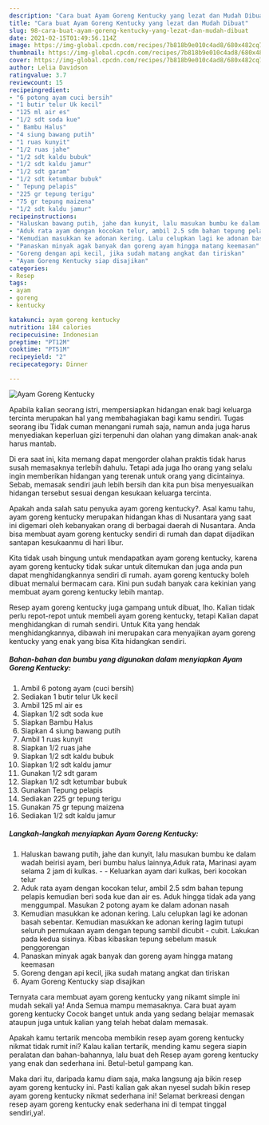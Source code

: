 ```yaml
---
description: "Cara buat Ayam Goreng Kentucky yang lezat dan Mudah Dibuat"
title: "Cara buat Ayam Goreng Kentucky yang lezat dan Mudah Dibuat"
slug: 98-cara-buat-ayam-goreng-kentucky-yang-lezat-dan-mudah-dibuat
date: 2021-02-15T01:49:56.114Z
image: https://img-global.cpcdn.com/recipes/7b818b9e010c4ad8/680x482cq70/ayam-goreng-kentucky-foto-resep-utama.jpg
thumbnail: https://img-global.cpcdn.com/recipes/7b818b9e010c4ad8/680x482cq70/ayam-goreng-kentucky-foto-resep-utama.jpg
cover: https://img-global.cpcdn.com/recipes/7b818b9e010c4ad8/680x482cq70/ayam-goreng-kentucky-foto-resep-utama.jpg
author: Lelia Davidson
ratingvalue: 3.7
reviewcount: 15
recipeingredient:
- "6 potong ayam cuci bersih"
- "1 butir telur Uk kecil"
- "125 ml air es"
- "1/2 sdt soda kue"
- " Bambu Halus"
- "4 siung bawang putih"
- "1 ruas kunyit"
- "1/2 ruas jahe"
- "1/2 sdt kaldu bubuk"
- "1/2 sdt kaldu jamur"
- "1/2 sdt garam"
- "1/2 sdt ketumbar bubuk"
- " Tepung pelapis"
- "225 gr tepung terigu"
- "75 gr tepung maizena"
- "1/2 sdt kaldu jamur"
recipeinstructions:
- "Haluskan bawang putih, jahe dan kunyit, lalu masukan bumbu ke dalam wadah beirisi ayam, beri bumbu halus lainnya,Aduk rata, Marinasi ayam selama 2 jam di kulkas.   Keluarkan ayam dari kulkas, beri kocokan telur"
- "Aduk rata ayam dengan kocokan telur, ambil 2.5 sdm bahan tepung pelapis kemudian beri soda kue dan air es. Aduk hingga tidak ada yang menggumpal. Masukan 2 potong ayam ke dalam adonan nasah"
- "Kemudian masukkan ke adonan kering. Lalu celupkan lagi ke adonan basah sebentar. Kemudian masukkan ke adonan kering lagim tutupi seluruh permukaan ayam dengan tepung sambil dicubit - cubit. Lakukan pada kedua sisinya. Kibas kibaskan tepung sebelum masuk penggorengan"
- "Panaskan minyak agak banyak dan goreng ayam hingga matang keemasan"
- "Goreng dengan api kecil, jika sudah matang angkat dan tiriskan"
- "Ayam Goreng Kentucky siap disajikan"
categories:
- Resep
tags:
- ayam
- goreng
- kentucky

katakunci: ayam goreng kentucky 
nutrition: 184 calories
recipecuisine: Indonesian
preptime: "PT12M"
cooktime: "PT51M"
recipeyield: "2"
recipecategory: Dinner

---
```



![Ayam Goreng Kentucky](https://img-global.cpcdn.com/recipes/7b818b9e010c4ad8/680x482cq70/ayam-goreng-kentucky-foto-resep-utama.jpg)

Apabila kalian seorang istri, mempersiapkan hidangan enak bagi keluarga tercinta merupakan hal yang membahagiakan bagi kamu sendiri. Tugas seorang ibu Tidak cuman menangani rumah saja, namun anda juga harus menyediakan keperluan gizi terpenuhi dan olahan yang dimakan anak-anak harus mantab.

Di era  saat ini, kita memang dapat mengorder olahan praktis tidak harus susah memasaknya terlebih dahulu. Tetapi ada juga lho orang yang selalu ingin memberikan hidangan yang terenak untuk orang yang dicintainya. Sebab, memasak sendiri jauh lebih bersih dan kita pun bisa menyesuaikan hidangan tersebut sesuai dengan kesukaan keluarga tercinta. 



Apakah anda salah satu penyuka ayam goreng kentucky?. Asal kamu tahu, ayam goreng kentucky merupakan hidangan khas di Nusantara yang saat ini digemari oleh kebanyakan orang di berbagai daerah di Nusantara. Anda bisa membuat ayam goreng kentucky sendiri di rumah dan dapat dijadikan santapan kesukaanmu di hari libur.

Kita tidak usah bingung untuk mendapatkan ayam goreng kentucky, karena ayam goreng kentucky tidak sukar untuk ditemukan dan juga anda pun dapat menghidangkannya sendiri di rumah. ayam goreng kentucky boleh dibuat memalui bermacam cara. Kini pun sudah banyak cara kekinian yang membuat ayam goreng kentucky lebih mantap.

Resep ayam goreng kentucky juga gampang untuk dibuat, lho. Kalian tidak perlu repot-repot untuk membeli ayam goreng kentucky, tetapi Kalian dapat menghidangkan di rumah sendiri. Untuk Kita yang hendak menghidangkannya, dibawah ini merupakan cara menyajikan ayam goreng kentucky yang enak yang bisa Kita hidangkan sendiri.

<!--inarticleads1-->

##### Bahan-bahan dan bumbu yang digunakan dalam menyiapkan Ayam Goreng Kentucky:

1. Ambil 6 potong ayam (cuci bersih)
1. Sediakan 1 butir telur Uk kecil
1. Ambil 125 ml air es
1. Siapkan 1/2 sdt soda kue
1. Siapkan  Bambu Halus
1. Siapkan 4 siung bawang putih
1. Ambil 1 ruas kunyit
1. Siapkan 1/2 ruas jahe
1. Siapkan 1/2 sdt kaldu bubuk
1. Siapkan 1/2 sdt kaldu jamur
1. Gunakan 1/2 sdt garam
1. Siapkan 1/2 sdt ketumbar bubuk
1. Gunakan  Tepung pelapis
1. Sediakan 225 gr tepung terigu
1. Gunakan 75 gr tepung maizena
1. Sediakan 1/2 sdt kaldu jamur




<!--inarticleads2-->

##### Langkah-langkah menyiapkan Ayam Goreng Kentucky:

1. Haluskan bawang putih, jahe dan kunyit, lalu masukan bumbu ke dalam wadah beirisi ayam, beri bumbu halus lainnya,Aduk rata, Marinasi ayam selama 2 jam di kulkas.  -  - Keluarkan ayam dari kulkas, beri kocokan telur
1. Aduk rata ayam dengan kocokan telur, ambil 2.5 sdm bahan tepung pelapis kemudian beri soda kue dan air es. Aduk hingga tidak ada yang menggumpal. Masukan 2 potong ayam ke dalam adonan nasah
1. Kemudian masukkan ke adonan kering. Lalu celupkan lagi ke adonan basah sebentar. Kemudian masukkan ke adonan kering lagim tutupi seluruh permukaan ayam dengan tepung sambil dicubit - cubit. Lakukan pada kedua sisinya. Kibas kibaskan tepung sebelum masuk penggorengan
1. Panaskan minyak agak banyak dan goreng ayam hingga matang keemasan
1. Goreng dengan api kecil, jika sudah matang angkat dan tiriskan
1. Ayam Goreng Kentucky siap disajikan




Ternyata cara membuat ayam goreng kentucky yang nikamt simple ini mudah sekali ya! Anda Semua mampu memasaknya. Cara buat ayam goreng kentucky Cocok banget untuk anda yang sedang belajar memasak ataupun juga untuk kalian yang telah hebat dalam memasak.

Apakah kamu tertarik mencoba membikin resep ayam goreng kentucky nikmat tidak rumit ini? Kalau kalian tertarik, mending kamu segera siapin peralatan dan bahan-bahannya, lalu buat deh Resep ayam goreng kentucky yang enak dan sederhana ini. Betul-betul gampang kan. 

Maka dari itu, daripada kamu diam saja, maka langsung aja bikin resep ayam goreng kentucky ini. Pasti kalian gak akan nyesel sudah bikin resep ayam goreng kentucky nikmat sederhana ini! Selamat berkreasi dengan resep ayam goreng kentucky enak sederhana ini di tempat tinggal sendiri,ya!.

